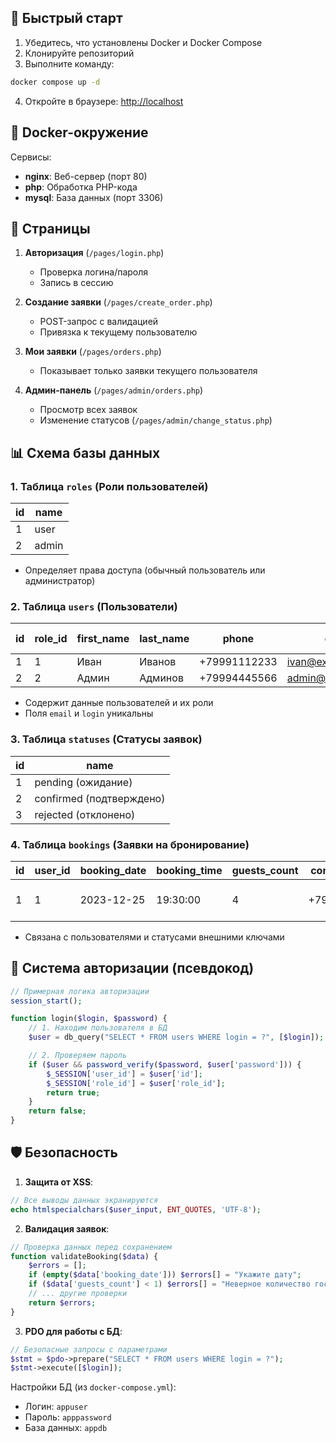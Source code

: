 ## 🚀 Быстрый старт

1. Убедитесь, что установлены Docker и Docker Compose
2. Клонируйте репозиторий
3. Выполните команду:

```bash
docker compose up -d
```

4. Откройте в браузере: [http://localhost](http://localhost)

## 🐳 Docker-окружение

Сервисы:

- **nginx**: Веб-сервер (порт 80)
- **php**: Обработка PHP-кода
- **mysql**: База данных (порт 3306)

## 📌 Cтраницы

1. **Авторизация** (`/pages/login.php`)

   - Проверка логина/пароля
   - Запись в сессию

2. **Создание заявки** (`/pages/create_order.php`)

   - POST-запрос с валидацией
   - Привязка к текущему пользователю

3. **Мои заявки** (`/pages/orders.php`)

   - Показывает только заявки текущего пользователя

4. **Админ-панель** (`/pages/admin/orders.php`)
   - Просмотр всех заявок
   - Изменение статусов (`/pages/admin/change_status.php`)

## 📊 Схема базы данных

### 1. Таблица `roles` (Роли пользователей)

| id  | name  |
| --- | ----- |
| 1   | user  |
| 2   | admin |

- Определяет права доступа (обычный пользователь или администратор)

### 2. Таблица `users` (Пользователи)

| id  | role_id | first_name | last_name | phone        | email             | login  | password (hash) |
| --- | ------- | ---------- | --------- | ------------ | ----------------- | ------ | --------------- |
| 1   | 1       | Иван       | Иванов    | +79991112233 | ivan@example.com  | ivanov | $2y$10$...      |
| 2   | 2       | Админ      | Админов   | +79994445566 | admin@example.com | admin  | $2y$10$...      |

- Содержит данные пользователей и их роли
- Поля `email` и `login` уникальны

### 3. Таблица `statuses` (Статусы заявок)

| id  | name                     |
| --- | ------------------------ |
| 1   | pending (ожидание)       |
| 2   | confirmed (подтверждено) |
| 3   | rejected (отклонено)     |

### 4. Таблица `bookings` (Заявки на бронирование)

| id  | user_id | booking_date | booking_time | guests_count | contact_phone | status_id | created_at          |
| --- | ------- | ------------ | ------------ | ------------ | ------------- | --------- | ------------------- |
| 1   | 1       | 2023-12-25   | 19:30:00     | 4            | +79991112233  | 1         | 2023-12-20 10:00:00 |

- Связана с пользователями и статусами внешними ключами

## 🔐 Система авторизации (псевдокод)

```php
// Примерная логика авторизации
session_start();

function login($login, $password) {
    // 1. Находим пользователя в БД
    $user = db_query("SELECT * FROM users WHERE login = ?", [$login]);

    // 2. Проверяем пароль
    if ($user && password_verify($password, $user['password'])) {
        $_SESSION['user_id'] = $user['id'];
        $_SESSION['role_id'] = $user['role_id'];
        return true;
    }
    return false;
}
```

## 🛡️ Безопасность

1. **Защита от XSS**:

```php
// Все выводы данных экранируются
echo htmlspecialchars($user_input, ENT_QUOTES, 'UTF-8');
```

2. **Валидация заявок**:

```php
// Проверка данных перед сохранением
function validateBooking($data) {
    $errors = [];
    if (empty($data['booking_date'])) $errors[] = "Укажите дату";
    if ($data['guests_count'] < 1) $errors[] = "Неверное количество гостей";
    // ... другие проверки
    return $errors;
}
```

3. **PDO для работы с БД**:

```php
// Безопасные запросы с параметрами
$stmt = $pdo->prepare("SELECT * FROM users WHERE login = ?");
$stmt->execute([$login]);
```
Настройки БД (из `docker-compose.yml`):

- Логин: `appuser`
- Пароль: `apppassword`
- База данных: `appdb`
